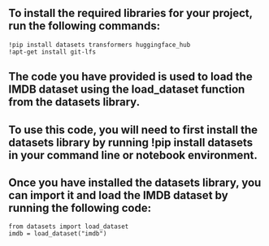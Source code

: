 ## To install the required libraries for your project, run the following commands:

``` 
!pip install datasets transformers huggingface_hub
!apt-get install git-lfs 
```
## The code you have provided is used to load the IMDB dataset using the load_dataset function from the datasets library.

## To use this code, you will need to first install the datasets library by running !pip install datasets in your command line or notebook environment.

## Once you have installed the datasets library, you can import it and load the IMDB dataset by running the following code:

```
from datasets import load_dataset
imdb = load_dataset("imdb")


```
